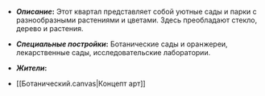 - **_Описание_:**
    Этот квартал представляет собой уютные сады и парки с разнообразными растениями и цветами. Здесь преобладают стекло, дерево и растения.

- **_Специальные постройки_:**
    Ботанические сады и оранжереи, лекарственные сады, исследовательские лаборатории.

- **_Жители_:**
    

- [[Ботанический.canvas|Концепт арт]]